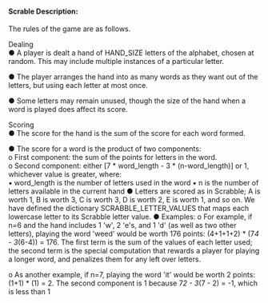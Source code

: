 
#### Scrable Description: 

The rules of the game are as follows. 

Dealing  
● A player is dealt a hand of HAND_SIZE letters of the alphabet, chosen at random.
  This may include multiple instances of a particular letter.  
  
● The player arranges the hand into as many words as they want out of the letters, but
  using each letter at most once.  
  
● Some letters may remain unused, though the size of the hand when a word is played
  does affect its score.  
  
Scoring  
● The score for the hand is the sum of the score for each word formed.  

● The score for a word is the product​ of two components:  
  o First component: the sum of the points for letters in the word.  
  o Second component: either [7 * word_length - 3 * (n-word_length)] or 1, whichever value is greater, where:  
  ▪ word_length is the number of letters used in the word
  ▪ n is the number of letters available in the current hand
● Letters are scored as in Scrabble; A is worth 1, B is worth 3, C is worth 3, D is worth
2, E is worth 1, and so on. We have defined the dictionary SCRABBLE_LETTER_VALUES
that maps each lowercase letter to its Scrabble letter value.
● Examples:
  o For example, if n=6 and the hand includes 1 'w', 2 'e's, and 1 'd' (as well as
  two other letters), playing the word 'weed' would be worth 176 points:
  (4+1+1+2) * (7*4 - 3*(6-4)) = 176. The first term is the sum of the values
  of each letter used; the second term is the special computation that rewards
  a player for playing a longer word, and penalizes them for any left over
  letters.
  
  o As another example, if n=7, playing the word 'it' would be worth 2 points:
  (1+1) * (1) = 2. The second component is 1 because 7*2 - 3*(7 - 2) = -1,
  which is less than 1

